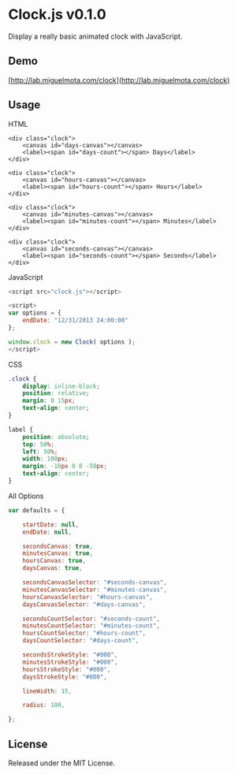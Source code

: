 # Clock.js v0.1.0

Display a really basic animated clock with JavaScript.

## Demo

[http://lab.miguelmota.com/clock](http://lab.miguelmota.com/clock)

## Usage

HTML

```
<div class="clock">
	<canvas id="days-canvas"></canvas>
	<label><span id="days-count"></span> Days</label>
</div>

<div class="clock">
	<canvas id="hours-canvas"></canvas>
	<label><span id="hours-count"></span> Hours</label>
</div>

<div class="clock">
	<canvas id="minutes-canvas"></canvas>
	<label><span id="minutes-count"></span> Minutes</label>
</div>

<div class="clock">
	<canvas id="seconds-canvas"></canvas>
	<label><span id="seconds-count"></span> Seconds</label>
</div>
```

JavaScript

```javascript
<script src="clock.js"></script>

<script>
var options = {
	endDate: "12/31/2013 24:00:00"
};

window.clock = new Clock( options );
</script>
```

CSS

```css
.clock {
	display: inline-block;
	position: relative;
	margin: 0 15px;
	text-align: center;
}

label {
	position: absolute;
	top: 50%;
	left: 50%;
	width: 100px;
	margin: -10px 0 0 -50px;
	text-align: center;
}
```

All Options

```javascript
var defaults = {

	startDate: null,
	endDate: null,

	secondsCanvas: true,
	minutesCanvas: true,
	hoursCanvas: true,
	daysCanvas: true,

	secondsCanvasSelector: "#seconds-canvas",
	minutesCanvasSelector: "#minutes-canvas",
	hoursCanvasSelector: "#hours-canvas",
	daysCanvasSelector: "#days-canvas",

	secondsCountSelector: "#seconds-count",
	minutesCountSelector: "#minutes-count",
	hoursCountSelector: "#hours-count",
	daysCountSelector: "#days-count",

	secondsStrokeStyle: "#000",
	minutesStrokeStyle: "#000",
	hoursStrokeStyle: "#000",
	daysStrokeStyle: "#000",

	lineWidth: 15,

	radius: 100,

};
```
## License

Released under the MIT License.
